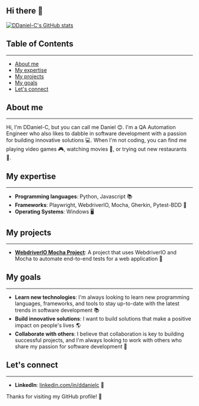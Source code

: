 ## Hi there 👋

[![DDaniel-C's GitHub stats](https://github-readme-stats.vercel.app/api?username=DDaniel-C&show_icons=true&theme=radical)](https://github.com/DDaniel-C)

## Table of Contents
-----------------

* [About me](#about-me)
* [My expertise](#my-expertise)
* [My projects](#my-projects)
* [My goals](#my-goals)
* [Let's connect](#lets-connect)

## About me
--------

Hi, I'm DDaniel-C, but you can call me Daniel 😊. I'm a QA Automation Engineer who also likes to dabble in software development with a passion for building innovative solutions 💻. When I'm not coding, you can find me playing video games 🎮, watching movies 🍿, or trying out new restaurants 🍴.

## My expertise
-------------

* **Programming languages**: Python, Javascript 📚
* **Frameworks**: Playwright, WebdriverIO, Mocha, Gherkin, Pytest-BDD 🌈
* **Operating Systems**: Windows 🖥️

## My projects
-------------

* **[WebdriverIO Mocha Project](https://github.com/DDaniel-C/webdriverio-mocha-project)**: A project that uses WebdriverIO and Mocha to automate end-to-end tests for a web application 🚀

## My goals
---------

* **Learn new technologies**: I'm always looking to learn new programming languages, frameworks, and tools to stay up-to-date with the latest trends in software development 📚
* **Build innovative solutions**: I want to build solutions that make a positive impact on people's lives 🌎
* **Collaborate with others**: I believe that collaboration is key to building successful projects, and I'm always looking to work with others who share my passion for software development 🤝

## Let's connect
--------------

* **LinkedIn**: [linkedin.com/in/ddanielc](https://www.linkedin.com/in/ddaniel-call) 💼

Thanks for visiting my GitHub profile! 👋

